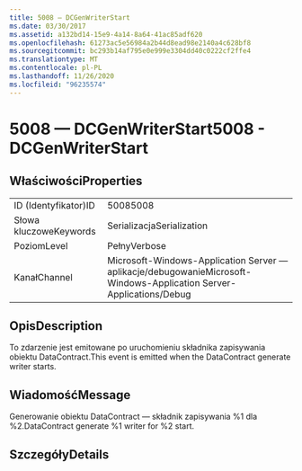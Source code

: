 ```yaml
---
title: 5008 — DCGenWriterStart
ms.date: 03/30/2017
ms.assetid: a132bd14-15e9-4a14-8a64-41ac85adf620
ms.openlocfilehash: 61273ac5e56984a2b44d8ead98e2140a4c628bf8
ms.sourcegitcommit: bc293b14af795e0e999e3304dd40c0222cf2ffe4
ms.translationtype: MT
ms.contentlocale: pl-PL
ms.lasthandoff: 11/26/2020
ms.locfileid: "96235574"
---
```

# <a name="5008---dcgenwriterstart"></a><span data-ttu-id="f71fd-102">5008 — DCGenWriterStart</span><span class="sxs-lookup"><span data-stu-id="f71fd-102">5008 - DCGenWriterStart</span></span>

## <a name="properties"></a><span data-ttu-id="f71fd-103">Właściwości</span><span class="sxs-lookup"><span data-stu-id="f71fd-103">Properties</span></span>  
  
|||  
|-|-|  
|<span data-ttu-id="f71fd-104">ID (Identyfikator)</span><span class="sxs-lookup"><span data-stu-id="f71fd-104">ID</span></span>|<span data-ttu-id="f71fd-105">5008</span><span class="sxs-lookup"><span data-stu-id="f71fd-105">5008</span></span>|  
|<span data-ttu-id="f71fd-106">Słowa kluczowe</span><span class="sxs-lookup"><span data-stu-id="f71fd-106">Keywords</span></span>|<span data-ttu-id="f71fd-107">Serializacja</span><span class="sxs-lookup"><span data-stu-id="f71fd-107">Serialization</span></span>|  
|<span data-ttu-id="f71fd-108">Poziom</span><span class="sxs-lookup"><span data-stu-id="f71fd-108">Level</span></span>|<span data-ttu-id="f71fd-109">Pełny</span><span class="sxs-lookup"><span data-stu-id="f71fd-109">Verbose</span></span>|  
|<span data-ttu-id="f71fd-110">Kanał</span><span class="sxs-lookup"><span data-stu-id="f71fd-110">Channel</span></span>|<span data-ttu-id="f71fd-111">Microsoft-Windows-Application Server — aplikacje/debugowanie</span><span class="sxs-lookup"><span data-stu-id="f71fd-111">Microsoft-Windows-Application Server-Applications/Debug</span></span>|  
  
## <a name="description"></a><span data-ttu-id="f71fd-112">Opis</span><span class="sxs-lookup"><span data-stu-id="f71fd-112">Description</span></span>  

 <span data-ttu-id="f71fd-113">To zdarzenie jest emitowane po uruchomieniu składnika zapisywania obiektu DataContract.</span><span class="sxs-lookup"><span data-stu-id="f71fd-113">This event is emitted when the DataContract generate writer starts.</span></span>  
  
## <a name="message"></a><span data-ttu-id="f71fd-114">Wiadomość</span><span class="sxs-lookup"><span data-stu-id="f71fd-114">Message</span></span>  

 <span data-ttu-id="f71fd-115">Generowanie obiektu DataContract — składnik zapisywania %1 dla %2.</span><span class="sxs-lookup"><span data-stu-id="f71fd-115">DataContract generate %1 writer for %2 start.</span></span>  
  
## <a name="details"></a><span data-ttu-id="f71fd-116">Szczegóły</span><span class="sxs-lookup"><span data-stu-id="f71fd-116">Details</span></span>
